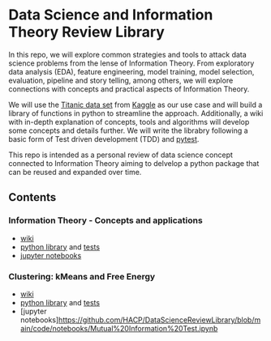 # Data Science and Information Theory Review Library

In this repo, we will explore common strategies and tools to attack data science problems from the lense of Information Theory. From exploratory data analysis (EDA), feature engineering, model training, model selection, evaluation, pipeline and story telling, among others, we will explore connections with concepts and practical aspects of Information Theory. 

We will use the [Titanic data set](https://www.kaggle.com/competitions/titanic) from [Kaggle](https://www.kaggle.com)  as our use case and will build a library of functions in python to streamline the approach. Additionally, a wiki with in-depth explanation of concepts, tools and algorithms will develop some concepts and details further. We will write the librabry following a basic form of Test driven development (TDD) and [pytest](https://docs.pytest.org/en/7.1.x/).

This repo is intended as a personal review of data science concept connected to Information Theory aiming to delvelop a python package that can be reused and expanded over time. 

## Contents
### Information Theory - Concepts and applications
- [wiki](https://github.com/HACP/DataScienceReviewLibrary/blob/main/wiki/InformationTheory.md)
- [python library](https://github.com/HACP/DataScienceReviewLibrary/blob/main/code/src/InformationTheoryMetricsLib.py) and [tests](https://github.com/HACP/DataScienceReviewLibrary/blob/main/code/test/InformationTheoryMetricsLib_test.py)
- [jupyter notebooks](https://github.com/HACP/DataScienceReviewLibrary/blob/main/code/notebooks/Mutual%20Information%20Test.ipynb)
### Clustering: kMeans and Free Energy
- [wiki](https://github.com/HACP/DataScienceReviewLibrary/blob/main/wiki/Clustering.md)
- [python library](https://github.com/HACP/DataScienceReviewLibrary/blob/main/code/src/InformationTheoryClusteringLib.py) and [tests](https://github.com/HACP/DataScienceReviewLibrary/blob/main/code/test/InformationTheoryClusteringLib_test.py)
- [jupyter notebooks]https://github.com/HACP/DataScienceReviewLibrary/blob/main/code/notebooks/Mutual%20Information%20Test.ipynb
